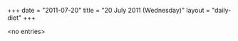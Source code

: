 +++
date = "2011-07-20"
title = "20 July 2011 (Wednesday)"
layout = "daily-diet"
+++


\<no entries\>

